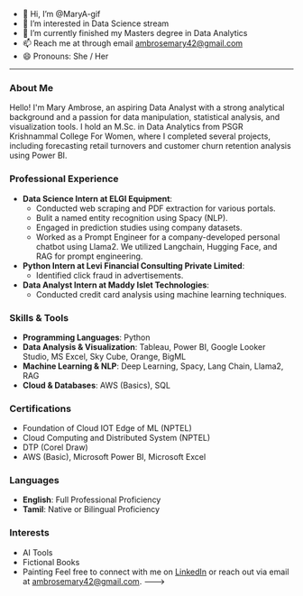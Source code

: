 - 👋 Hi, I’m @MaryA-gif
- 👀 I’m interested in Data Science stream
- 🌱 I’m currently finished my Masters degree in Data Analytics
- 📫 Reach me at through email ambrosemary42@gmail.com
- 😄 Pronouns: She / Her
---
### About Me
Hello! I'm Mary Ambrose, an aspiring Data Analyst with a strong analytical background and a passion for data manipulation, statistical analysis, and visualization tools. I hold an M.Sc. in Data Analytics from PSGR Krishnammal College For Women, where I completed several projects, including forecasting retail turnovers and customer churn retention analysis using Power BI.
### Professional Experience
- **Data Science Intern at ELGI Equipment**:
  - Conducted web scraping and PDF extraction for various portals.
  - Bulit a named entity recognition using Spacy (NLP).
  - Engaged in prediction studies using company datasets.
  - Worked as a Prompt Engineer for a company-developed personal chatbot using Llama2. We utilized Langchain, Hugging Face, and RAG for prompt engineering.
- **Python Intern at Levi Financial Consulting Private Limited**:
  - Identified click fraud in advertisements.
- **Data Analyst Intern at Maddy Islet Technologies**:
  - Conducted credit card analysis using machine learning techniques.
### Skills & Tools
- **Programming Languages**: Python
- **Data Analysis & Visualization**: Tableau, Power BI, Google Looker Studio, MS Excel, Sky Cube, Orange, BigML
- **Machine Learning & NLP**: Deep Learning, Spacy, Lang Chain, Llama2, RAG
- **Cloud & Databases**: AWS (Basics), SQL
### Certifications
- Foundation of Cloud IOT Edge of ML (NPTEL)
- Cloud Computing and Distributed System (NPTEL)
- DTP (Corel Draw)
- AWS (Basic), Microsoft Power BI, Microsoft Excel
### Languages
- **English**: Full Professional Proficiency
- **Tamil**: Native or Bilingual Proficiency
### Interests
- AI Tools
- Fictional Books
- Painting
Feel free to connect with me on [LinkedIn](https://www.linkedin.com/in/mary-ambrose-295313281/) or reach out via email at ambrosemary42@gmail.com.
--->
